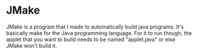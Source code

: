 # JMake
JMake is a program that I made to automatically build java programs. It's basically make for the Java programming language. For it to run though, the applet that you want to build needs to be named "applet.java" or else JMake won't build it.
